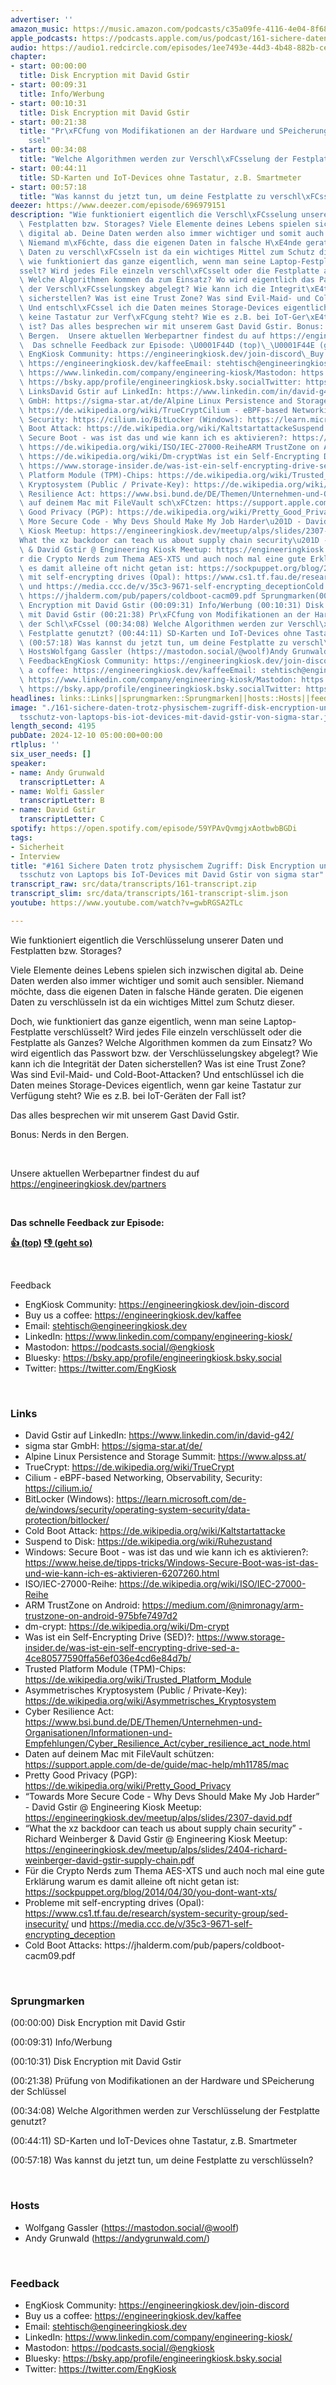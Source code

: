 ```yaml
---
advertiser: ''
amazon_music: https://music.amazon.com/podcasts/c35a09fe-4116-4e04-8f68-77d61b112e46/episodes/50cde4f1-9e6d-41c4-92a9-d0f0a499cf6b/engineering-kiosk-161-sichere-daten-trotz-physischem-zugriff-disk-encryption-und-integrit%C3%A4tsschutz-von-laptops-bis-iot-devices-mit-david-gstir-von-sigma-star
apple_podcasts: https://podcasts.apple.com/us/podcast/161-sichere-daten-trotz-physischem-zugriff-disk-encryption/id1603082924?i=1000679842817&uo=4
audio: https://audio1.redcircle.com/episodes/1ee7493e-44d3-4b48-882b-cee35ccde8b5/stream.mp3
chapter:
- start: 00:00:00
  title: Disk Encryption mit David Gstir
- start: 00:09:31
  title: Info/Werbung
- start: 00:10:31
  title: Disk Encryption mit David Gstir
- start: 00:21:38
  title: "Pr\xFCfung von Modifikationen an der Hardware und SPeicherung der Schl\xFC\
    ssel"
- start: 00:34:08
  title: "Welche Algorithmen werden zur Verschl\xFCsselung der Festplatte genutzt?"
- start: 00:44:11
  title: SD-Karten und IoT-Devices ohne Tastatur, z.B. Smartmeter
- start: 00:57:18
  title: "Was kannst du jetzt tun, um deine Festplatte zu verschl\xFCsseln?"
deezer: https://www.deezer.com/episode/696979151
description: "Wie funktioniert eigentlich die Verschl\xFCsselung unserer Daten und\
  \ Festplatten bzw. Storages? Viele Elemente deines Lebens spielen sich inzwischen\
  \ digital ab. Deine Daten werden also immer wichtiger und somit auch sensibler.\
  \ Niemand m\xF6chte, dass die eigenen Daten in falsche H\xE4nde geraten. Die eigenen\
  \ Daten zu verschl\xFCsseln ist da ein wichtiges Mittel zum Schutz dieser. Doch,\
  \ wie funktioniert das ganze eigentlich, wenn man seine Laptop-Festplatte verschl\xFC\
  sselt? Wird jedes File einzeln verschl\xFCsselt oder die Festplatte als Ganzes?\
  \ Welche Algorithmen kommen da zum Einsatz? Wo wird eigentlich das Passwort bzw.\
  \ der Verschl\xFCsselungskey abgelegt? Wie kann ich die Integrit\xE4t der Daten\
  \ sicherstellen? Was ist eine Trust Zone? Was sind Evil-Maid- und Cold-Boot-Attacken?\
  \ Und entschl\xFCssel ich die Daten meines Storage-Devices eigentlich, wenn gar\
  \ keine Tastatur zur Verf\xFCgung steht? Wie es z.B. bei IoT-Ger\xE4ten der Fall\
  \ ist? Das alles besprechen wir mit unserem Gast David Gstir. Bonus: Nerds in den\
  \ Bergen.  Unsere aktuellen Werbepartner findest du auf https://engineeringkiosk.dev/partners\
  \  Das schnelle Feedback zur Episode: \U0001F44D (top)\_\U0001F44E (geht so)  Feedback\
  \ EngKiosk Community: https://engineeringkiosk.dev/join-discord\_Buy us a coffee:\
  \ https://engineeringkiosk.dev/kaffeeEmail: stehtisch@engineeringkiosk.devLinkedIn:\
  \ https://www.linkedin.com/company/engineering-kiosk/Mastodon: https://podcasts.social/@engkioskBluesky:\
  \ https://bsky.app/profile/engineeringkiosk.bsky.socialTwitter: https://twitter.com/EngKiosk\
  \ LinksDavid Gstir auf LinkedIn: https://www.linkedin.com/in/david-g42/sigma star\
  \ GmbH: https://sigma-star.at/de/Alpine Linux Persistence and Storage Summit: https://www.alpss.at/TrueCrypt:\
  \ https://de.wikipedia.org/wiki/TrueCryptCilium - eBPF-based Networking, Observability,\
  \ Security: https://cilium.io/BitLocker (Windows): https://learn.microsoft.com/de-de/windows/security/operating-system-security/data-protection/bitlocker/Cold\
  \ Boot Attack: https://de.wikipedia.org/wiki/KaltstartattackeSuspend to Disk: https://de.wikipedia.org/wiki/RuhezustandWindows:\
  \ Secure Boot - was ist das und wie kann ich es aktivieren?: https://www.heise.de/tipps-tricks/Windows-Secure-Boot-was-ist-das-und-wie-kann-ich-es-aktivieren-6207260.htmlISO/IEC-27000-Reihe:\
  \ https://de.wikipedia.org/wiki/ISO/IEC-27000-ReiheARM TrustZone on Android: https://medium.com/@nimronagy/arm-trustzone-on-android-975bfe7497d2dm-crypt:\
  \ https://de.wikipedia.org/wiki/Dm-cryptWas ist ein Self-Encrypting Drive (SED)?:\
  \ https://www.storage-insider.de/was-ist-ein-self-encrypting-drive-sed-a-4ce80577590ffa56ef036e4cd6e84d7b/Trusted\
  \ Platform Module (TPM)-Chips: https://de.wikipedia.org/wiki/Trusted_Platform_ModuleAsymmetrisches\
  \ Kryptosystem (Public / Private-Key): https://de.wikipedia.org/wiki/Asymmetrisches_KryptosystemCyber\
  \ Resilience Act: https://www.bsi.bund.de/DE/Themen/Unternehmen-und-Organisationen/Informationen-und-Empfehlungen/Cyber_Resilience_Act/cyber_resilience_act_node.htmlDaten\
  \ auf deinem Mac mit FileVault sch\xFCtzen: https://support.apple.com/de-de/guide/mac-help/mh11785/macPretty\
  \ Good Privacy (PGP): https://de.wikipedia.org/wiki/Pretty_Good_Privacy\u201CTowards\
  \ More Secure Code - Why Devs Should Make My Job Harder\u201D - David Gstir @ Engineering\
  \ Kiosk Meetup: https://engineeringkiosk.dev/meetup/alps/slides/2307-david.pdf\u201C\
  What the xz backdoor can teach us about supply chain security\u201D - Richard Weinberger\
  \ & David Gstir @ Engineering Kiosk Meetup: https://engineeringkiosk.dev/meetup/alps/slides/2404-richard-weinberger-david-gstir-supply-chain.pdfF\xFC\
  r die Crypto Nerds zum Thema AES-XTS und auch noch mal eine gute Erkl\xE4rung warum\
  \ es damit alleine oft nicht getan ist: https://sockpuppet.org/blog/2014/04/30/you-dont-want-xts/Probleme\
  \ mit self-encrypting drives (Opal): https://www.cs1.tf.fau.de/research/system-security-group/sed-insecurity/\
  \ und https://media.ccc.de/v/35c3-9671-self-encrypting_deceptionCold Boot Attacks:\
  \ https://jhalderm.com/pub/papers/coldboot-cacm09.pdf Sprungmarken(00:00:00) Disk\
  \ Encryption mit David Gstir (00:09:31) Info/Werbung (00:10:31) Disk Encryption\
  \ mit David Gstir (00:21:38) Pr\xFCfung von Modifikationen an der Hardware und SPeicherung\
  \ der Schl\xFCssel (00:34:08) Welche Algorithmen werden zur Verschl\xFCsselung der\
  \ Festplatte genutzt? (00:44:11) SD-Karten und IoT-Devices ohne Tastatur, z.B. Smartmeter\
  \ (00:57:18) Was kannst du jetzt tun, um deine Festplatte zu verschl\xFCsseln? \
  \ HostsWolfgang Gassler (https://mastodon.social/@woolf)Andy Grunwald (https://andygrunwald.com/)\
  \ FeedbackEngKiosk Community: https://engineeringkiosk.dev/join-discord\_Buy us\
  \ a coffee: https://engineeringkiosk.dev/kaffeeEmail: stehtisch@engineeringkiosk.devLinkedIn:\
  \ https://www.linkedin.com/company/engineering-kiosk/Mastodon: https://podcasts.social/@engkioskBluesky:\
  \ https://bsky.app/profile/engineeringkiosk.bsky.socialTwitter: https://twitter.com/EngKiosk"
headlines: links::Links||sprungmarken::Sprungmarken||hosts::Hosts||feedback::Feedback
image: "./161-sichere-daten-trotz-physischem-zugriff-disk-encryption-und-integrit\xE4\
  tsschutz-von-laptops-bis-iot-devices-mit-david-gstir-von-sigma-star.jpg"
length_second: 4195
pubDate: 2024-12-10 05:00:00+00:00
rtlplus: ''
six_user_needs: []
speaker:
- name: Andy Grunwald
  transcriptLetter: A
- name: Wolfi Gassler
  transcriptLetter: B
- name: David Gstir
  transcriptLetter: C
spotify: https://open.spotify.com/episode/59YPAvQvmgjxAotbwbBGDi
tags:
- Sicherheit
- Interview
title: "#161 Sichere Daten trotz physischem Zugriff: Disk Encryption und Integrit\xE4\
  tsschutz von Laptops bis IoT-Devices mit David Gstir von sigma star"
transcript_raw: src/data/transcripts/161-transcript.zip
transcript_slim: src/data/transcripts/161-transcript-slim.json
youtube: https://www.youtube.com/watch?v=gwbRGSA2TLc

---
```

<p>Wie funktioniert eigentlich die Verschlüsselung unserer Daten und Festplatten bzw. Storages?</p><p>Viele Elemente deines Lebens spielen sich inzwischen digital ab. Deine Daten werden also immer wichtiger und somit auch sensibler. Niemand möchte, dass die eigenen Daten in falsche Hände geraten. Die eigenen Daten zu verschlüsseln ist da ein wichtiges Mittel zum Schutz dieser.</p><p>Doch, wie funktioniert das ganze eigentlich, wenn man seine Laptop-Festplatte verschlüsselt? Wird jedes File einzeln verschlüsselt oder die Festplatte als Ganzes? Welche Algorithmen kommen da zum Einsatz? Wo wird eigentlich das Passwort bzw. der Verschlüsselungskey abgelegt? Wie kann ich die Integrität der Daten sicherstellen? Was ist eine Trust Zone? Was sind Evil-Maid- und Cold-Boot-Attacken? Und entschlüssel ich die Daten meines Storage-Devices eigentlich, wenn gar keine Tastatur zur Verfügung steht? Wie es z.B. bei IoT-Geräten der Fall ist?</p><p>Das alles besprechen wir mit unserem Gast David Gstir.</p><p>Bonus: Nerds in den Bergen.</p><p><br></p><p>Unsere aktuellen Werbepartner findest du auf <a href="https://engineeringkiosk.dev/partners">https://engineeringkiosk.dev/partners</a></p><p><br></p><p><strong>Das schnelle Feedback zur Episode:</strong></p><p><a href="https://api.openpodcast.dev/feedback/161/upvote" rel="nofollow"><strong>👍 (top)</strong></a><strong> </strong><a href="https://api.openpodcast.dev/feedback/161/downvote" rel="nofollow"><strong>👎 (geht so)</strong></a></p><p><br></p><p>Feedback</p><ul><li>EngKiosk Community: <a href="https://engineeringkiosk.dev/join-discord">https://engineeringkiosk.dev/join-discord</a> </li><li>Buy us a coffee: <a href="https://engineeringkiosk.dev/kaffee">https://engineeringkiosk.dev/kaffee</a></li><li>Email: <a href="mailto:stehtisch@engineeringkiosk.dev" rel="nofollow">stehtisch@engineeringkiosk.dev</a></li><li>LinkedIn: <a href="https://www.linkedin.com/company/engineering-kiosk/" rel="nofollow">https://www.linkedin.com/company/engineering-kiosk/</a></li><li>Mastodon: <a href="https://podcasts.social/@engkiosk" rel="nofollow">https://podcasts.social/@engkiosk</a></li><li>Bluesky: <a href="https://bsky.app/profile/engineeringkiosk.bsky.social" rel="nofollow">https://bsky.app/profile/engineeringkiosk.bsky.social</a></li><li>Twitter: <a href="https://twitter.com/EngKiosk" rel="nofollow">https://twitter.com/EngKiosk</a></li></ul><p><br></p><h3 id="links">Links</h3><ul><li>David Gstir auf LinkedIn: <a href="https://www.linkedin.com/in/david-g42/" rel="nofollow">https://www.linkedin.com/in/david-g42/</a></li><li>sigma star GmbH: <a href="https://sigma-star.at/de/" rel="nofollow">https://sigma-star.at/de/</a></li><li>Alpine Linux Persistence and Storage Summit: <a href="https://www.alpss.at/" rel="nofollow">https://www.alpss.at/</a></li><li>TrueCrypt: <a href="https://de.wikipedia.org/wiki/TrueCrypt" rel="nofollow">https://de.wikipedia.org/wiki/TrueCrypt</a></li><li>Cilium - eBPF-based Networking, Observability, Security: <a href="https://cilium.io/" rel="nofollow">https://cilium.io/</a></li><li>BitLocker (Windows): <a href="https://learn.microsoft.com/de-de/windows/security/operating-system-security/data-protection/bitlocker/" rel="nofollow">https://learn.microsoft.com/de-de/windows/security/operating-system-security/data-protection/bitlocker/</a></li><li>Cold Boot Attack: <a href="https://de.wikipedia.org/wiki/Kaltstartattacke" rel="nofollow">https://de.wikipedia.org/wiki/Kaltstartattacke</a></li><li>Suspend to Disk: <a href="https://de.wikipedia.org/wiki/Ruhezustand" rel="nofollow">https://de.wikipedia.org/wiki/Ruhezustand</a></li><li>Windows: Secure Boot - was ist das und wie kann ich es aktivieren?: <a href="https://www.heise.de/tipps-tricks/Windows-Secure-Boot-was-ist-das-und-wie-kann-ich-es-aktivieren-6207260.html" rel="nofollow">https://www.heise.de/tipps-tricks/Windows-Secure-Boot-was-ist-das-und-wie-kann-ich-es-aktivieren-6207260.html</a></li><li>ISO/IEC-27000-Reihe: <a href="https://de.wikipedia.org/wiki/ISO/IEC-27000-Reihe" rel="nofollow">https://de.wikipedia.org/wiki/ISO/IEC-27000-Reihe</a></li><li>ARM TrustZone on Android: <a href="https://medium.com/@nimronagy/arm-trustzone-on-android-975bfe7497d2" rel="nofollow">https://medium.com/@nimronagy/arm-trustzone-on-android-975bfe7497d2</a></li><li>dm-crypt: <a href="https://de.wikipedia.org/wiki/Dm-crypt" rel="nofollow">https://de.wikipedia.org/wiki/Dm-crypt</a></li><li>Was ist ein Self-Encrypting Drive (SED)?: <a href="https://www.storage-insider.de/was-ist-ein-self-encrypting-drive-sed-a-4ce80577590ffa56ef036e4cd6e84d7b/" rel="nofollow">https://www.storage-insider.de/was-ist-ein-self-encrypting-drive-sed-a-4ce80577590ffa56ef036e4cd6e84d7b/</a></li><li>Trusted Platform Module (TPM)-Chips: <a href="https://de.wikipedia.org/wiki/Trusted_Platform_Module" rel="nofollow">https://de.wikipedia.org/wiki/Trusted_Platform_Module</a></li><li>Asymmetrisches Kryptosystem (Public / Private-Key): <a href="https://de.wikipedia.org/wiki/Asymmetrisches_Kryptosystem" rel="nofollow">https://de.wikipedia.org/wiki/Asymmetrisches_Kryptosystem</a></li><li>Cyber Resilience Act: <a href="https://www.bsi.bund.de/DE/Themen/Unternehmen-und-Organisationen/Informationen-und-Empfehlungen/Cyber_Resilience_Act/cyber_resilience_act_node.html" rel="nofollow">https://www.bsi.bund.de/DE/Themen/Unternehmen-und-Organisationen/Informationen-und-Empfehlungen/Cyber_Resilience_Act/cyber_resilience_act_node.html</a></li><li>Daten auf deinem Mac mit FileVault schützen: <a href="https://support.apple.com/de-de/guide/mac-help/mh11785/mac" rel="nofollow">https://support.apple.com/de-de/guide/mac-help/mh11785/mac</a></li><li>Pretty Good Privacy (PGP): <a href="https://de.wikipedia.org/wiki/Pretty_Good_Privacy" rel="nofollow">https://de.wikipedia.org/wiki/Pretty_Good_Privacy</a></li><li>“Towards More Secure Code - Why Devs Should Make My Job Harder” - David Gstir @ Engineering Kiosk Meetup: <a href="https://engineeringkiosk.dev/meetup/alps/slides/2307-david.pdf">https://engineeringkiosk.dev/meetup/alps/slides/2307-david.pdf</a></li><li>“What the xz backdoor can teach us about supply chain security” - Richard Weinberger &amp; David Gstir @ Engineering Kiosk Meetup: <a href="https://engineeringkiosk.dev/meetup/alps/slides/2404-richard-weinberger-david-gstir-supply-chain.pdf">https://engineeringkiosk.dev/meetup/alps/slides/2404-richard-weinberger-david-gstir-supply-chain.pdf</a></li><li>Für die Crypto Nerds zum Thema AES-XTS und auch noch mal eine gute Erklärung warum es damit alleine oft nicht getan ist: <a href="https://sockpuppet.org/blog/2014/04/30/you-dont-want-xts/" rel="nofollow">https://sockpuppet.org/blog/2014/04/30/you-dont-want-xts/</a></li><li>Probleme mit self-encrypting drives (Opal): <a href="https://www.cs1.tf.fau.de/research/system-security-group/sed-insecurity/" rel="nofollow">https://www.cs1.tf.fau.de/research/system-security-group/sed-insecurity/</a> und <a href="https://media.ccc.de/v/35c3-9671-self-encrypting_deception" rel="nofollow">https://media.ccc.de/v/35c3-9671-self-encrypting_deception</a></li><li>Cold Boot Attacks: https://jhalderm.com/pub/papers/coldboot-cacm09.pdf</li></ul><p><br></p><h3 id="sprungmarken">Sprungmarken</h3><p>(00:00:00) Disk Encryption mit David Gstir</p><p>(00:09:31) Info/Werbung</p><p>(00:10:31) Disk Encryption mit David Gstir</p><p>(00:21:38) Prüfung von Modifikationen an der Hardware und SPeicherung der Schlüssel</p><p>(00:34:08) Welche Algorithmen werden zur Verschlüsselung der Festplatte genutzt?</p><p>(00:44:11) SD-Karten und IoT-Devices ohne Tastatur, z.B. Smartmeter</p><p>(00:57:18) Was kannst du jetzt tun, um deine Festplatte zu verschlüsseln?</p><p><br></p><h3 id="hosts">Hosts</h3><ul><li>Wolfgang Gassler (<a href="https://mastodon.social/@woolf" rel="nofollow">https://mastodon.social/@woolf</a>)</li><li>Andy Grunwald (<a href="https://andygrunwald.com/" rel="nofollow">https://andygrunwald.com/</a>)</li></ul><p><br></p><h3 id="feedback">Feedback</h3><ul><li>EngKiosk Community: <a href="https://engineeringkiosk.dev/join-discord">https://engineeringkiosk.dev/join-discord</a> </li><li>Buy us a coffee: <a href="https://engineeringkiosk.dev/kaffee">https://engineeringkiosk.dev/kaffee</a></li><li>Email: <a href="mailto:stehtisch@engineeringkiosk.dev" rel="nofollow">stehtisch@engineeringkiosk.dev</a></li><li>LinkedIn: <a href="https://www.linkedin.com/company/engineering-kiosk/" rel="nofollow">https://www.linkedin.com/company/engineering-kiosk/</a></li><li>Mastodon: <a href="https://podcasts.social/@engkiosk" rel="nofollow">https://podcasts.social/@engkiosk</a></li><li>Bluesky: <a href="https://bsky.app/profile/engineeringkiosk.bsky.social" rel="nofollow">https://bsky.app/profile/engineeringkiosk.bsky.social</a></li><li>Twitter: <a href="https://twitter.com/EngKiosk" rel="nofollow">https://twitter.com/EngKiosk</a></li></ul>